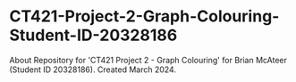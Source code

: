 # CT421-Project-2-Graph-Colouring-Student-ID-20328186
About Repository for 'CT421 Project 2 - Graph Colouring' for Brian McAteer (Student ID 20328186). Created March 2024.
